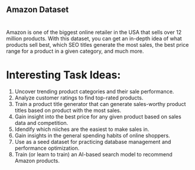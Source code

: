 ## Amazon Dataset ##

#
Amazon is one of the biggest online retailer in the USA that sells over 12 million products.
With this dataset, you can get an in-depth idea of what products sell best, which SEO titles generate
the most sales, the best price range for a product in a given category, and much more.
#

# Interesting Task Ideas: 
1. Uncover trending product categories and their sale performance.
2. Analyze customer ratings to find top-rated products.
3. Train a product title generator that can generate sales-worthy product titles based on      product with the most sales.
4. Gain insight into the best price for any given product based on sales data and competition.
5. Idendify which niiches are the easiest to make sales in.
6. Gain insights in the general spending habits of online shoppers.
7. Use as a seed dataset for practicing database management and performance optimization.
8. Train (or learn to train) an AI-based search model to recommend Amazon products.
